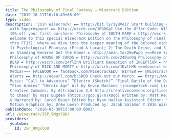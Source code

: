 ```yaml
---
title: The Philosophy of Final Fantasy – Wisecrack Edition
date: "2019-10-11T16:16:49+08:00"
type: video
description: 'Join Wisecrack! ►► http://bit.ly/1y8Veir Start building your website
  with Squarespace! ►► http://wscrk.com/1RGDGpI Use the Offer Code: WISECRACK for
  10% off your first purchase! Philosophy of SOUTH PARK ► http://wscrk.com/1Xgd56C
  Welcome to this special Wisecrack Edition on The Philosophy of Final Fantasy (FF7
  thru FF13), where we dive into the deeper meaning of the beloved video game series.
  1) Psychological Phantasy (Freud & Lacan); 2) The Death Drive, and 3) The World
  as Standing Reserve Get the Game! ► http://amzn.to/20wPwpb ===More Episodes!===
  Philosophy of HOUSE OF CARDS ► http://wscrk.com/24Dun0q Philosophy of THE WALKING
  DEAD ► http://wscrk.com/24flZnN Brilliant Deception of INCEPTION ► http://wscrk.com/1SHjiqV
  Philosophy of RICK AND MORTY ► http://wscrk.com/1KvthHS ===Connect with us on Social
  Media!=== FACEBOOK ►► facebook.com/WisecrackEDU TWITTER ►► @Wisecrack Get Email
  Alerts ►► http://eepurl.com/bcSRD9 Check out our Merch! ►► http://www.wisecrack.co/store
  Music: “Call to Adventure” “Electro (Sketch)” “Final Battle of the Dark Wizards”
  “Five Armies” “Heroic Age” All by Kevin MacLeod (incompetech.com) Licensed under
  Creative Commons: By Attribution 3.0 http://creativecommons.org/licenses/b... “Welcome
  to Chaos” by Ross Bugden (https://goo.gl/mTXUqo) Written by: Matt Reichle Directed
  & Narrated by: Jared Bauer Edited by: Ryan Hailey Assistant Editor: Yukako Shimada
  Motion Graphics by: Drew Levin Produced by: Jacob Salamon © 2016 Wisecrack, Inc.'
publishdate: "2016-03-30T13:00:00.000Z"
url: /wisecrack/35P_9MgxlQU/
providers:
  youtube:
    id: 35P_9MgxlQU
---
```

